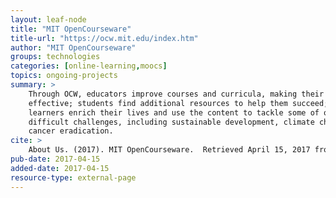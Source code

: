 ```yaml
---
layout: leaf-node
title: "MIT OpenCourseware"
title-url: "https://ocw.mit.edu/index.htm"
author: "MIT OpenCourseware"
groups: technologies
categories: [online-learning,moocs]
topics: ongoing-projects
summary: >
    Through OCW, educators improve courses and curricula, making their schools more
    effective; students find additional resources to help them succeed; and independent
    learners enrich their lives and use the content to tackle some of our world’s most
    difficult challenges, including sustainable development, climate change, and
    cancer eradication.
cite: >
    About Us. (2017). MIT OpenCourseware.  Retrieved April 15, 2017 from: https://ocw.mit.edu/about/
pub-date: 2017-04-15
added-date: 2017-04-15
resource-type: external-page
---
```

